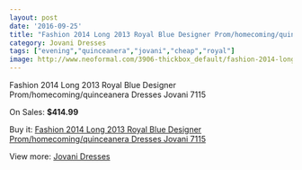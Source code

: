 ```yaml
---
layout: post
date: '2016-09-25'
title: "Fashion 2014 Long 2013 Royal Blue Designer Prom/homecoming/quinceanera Dresses Jovani 7115"
category: Jovani Dresses
tags: ["evening","quinceanera","jovani","cheap","royal"]
image: http://www.neoformal.com/3906-thickbox_default/fashion-2014-long-2013-royal-blue-designer-prom-homecoming-quinceanera-dresses-jovani-7115.jpg
---
```

Fashion 2014 Long 2013 Royal Blue Designer Prom/homecoming/quinceanera Dresses Jovani 7115

On Sales: **$414.99**
<a href="https://www.neoformal.com/en/jovani-dresses/1455-fashion-2014-long-2013-royal-blue-designer-prom-homecoming-quinceanera-dresses-jovani-7115.html"><amp-img layout="responsive" width="600" height="600" src="//www.neoformal.com/3906-thickbox_default/fashion-2014-long-2013-royal-blue-designer-prom-homecoming-quinceanera-dresses-jovani-7115.jpg" alt="Fashion 2014 Long 2013 Royal Blue Designer Prom/homecoming/quinceanera Dresses Jovani 7115 0" /></a>
<a href="https://www.neoformal.com/en/jovani-dresses/1455-fashion-2014-long-2013-royal-blue-designer-prom-homecoming-quinceanera-dresses-jovani-7115.html"><amp-img layout="responsive" width="600" height="600" src="//www.neoformal.com/3907-thickbox_default/fashion-2014-long-2013-royal-blue-designer-prom-homecoming-quinceanera-dresses-jovani-7115.jpg" alt="Fashion 2014 Long 2013 Royal Blue Designer Prom/homecoming/quinceanera Dresses Jovani 7115 1" /></a>

Buy it: [Fashion 2014 Long 2013 Royal Blue Designer Prom/homecoming/quinceanera Dresses Jovani 7115](https://www.neoformal.com/en/jovani-dresses/1455-fashion-2014-long-2013-royal-blue-designer-prom-homecoming-quinceanera-dresses-jovani-7115.html "Fashion 2014 Long 2013 Royal Blue Designer Prom/homecoming/quinceanera Dresses Jovani 7115")

View more: [Jovani Dresses](https://www.neoformal.com/en/15-jovani-dresses "Jovani Dresses")